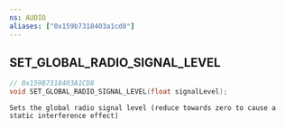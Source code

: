 ```yaml
---
ns: AUDIO
aliases: ["0x159b7318403a1cd8"]
---
```

## SET_GLOBAL_RADIO_SIGNAL_LEVEL

```c
// 0x159B7318403A1CD8
void SET_GLOBAL_RADIO_SIGNAL_LEVEL(float signalLevel);
```

```
Sets the global radio signal level (reduce towards zero to cause a static interference effect)
```
